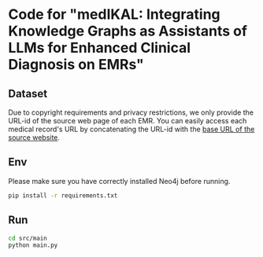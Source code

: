 # Code for "medIKAL: Integrating Knowledge Graphs as Assistants of LLMs for Enhanced Clinical Diagnosis on EMRs"

## Dataset

Due to copyright requirements and privacy restrictions, we only provide the URL-id of the source web page of each EMR. You can easily access each medical record's URL by concatenating the URL-id with the [base URL of the source website](https://bingli.iiyi.com/).

## Env

Please make sure you have correctly installed Neo4j before running.

```sh
pip install -r requirements.txt
```

## Run

```sh
cd src/main
python main.py
```
